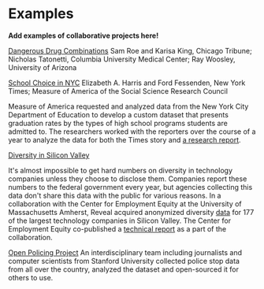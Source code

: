 # Examples

**Add examples of collaborative projects here!**

[Dangerous Drug Combinations](https://www.cjr.org/first_person/could_collaborating_with_scientists_be_the_next_step_for_investigative_reporting.php)
Sam Roe and Karisa King, Chicago Tribune; Nicholas Tatonetti, Columbia University Medical Center; Ray Woosley, University of Arizona

[School Choice in NYC](https://www.nytimes.com/2017/05/05/nyregion/school-choice-new-york-city-high-school-admissions.html)
Elizabeth A. Harris and Ford Fessenden, New York Times; Measure of America of the Social Science Research Council

Measure of America requested and analyzed data from the New York City Department of Education to develop a custom dataset that presents graduation rates by the types of high school programs students are admitted to. The researchers worked with the reporters over the course of a year to analyze the data for both the Times story and [a research report](http://www.measureofamerica.org/who-graduates/).

[Diversity in Silicon Valley](https://www.revealnews.org/article/heres-the-clearest-picture-of-silicon-valleys-diversity-yet/)

It's almost impossible to get hard numbers on diversity in technology companies unless they choose to disclose them. Companies report these numbers to the federal government every year, but agencies collecting this data don't share this data with the public for various reasons. In a collaboration with the Center for Employment Equity at the University of Massachusetts Amherst, Reveal acquired anonymized diversity [data](https://github.com/cirlabs/Silicon-Valley-Diversity-Data) for 177 of the largest technology companies in Silicon Valley. The Center for Employment Equity co-published a [technical report](https://static1.squarespace.com/static/5b205de896e76fd6f1b8fdd3/t/5b315a22352f535d36ead46f/1529960995326/2018-Diversity+in+Silicon+Valley+Tech-Final.pdf) as a part of the collaboration. 

[Open Policing Project](https://openpolicing.stanford.edu/)
An interdisciplinary team including journalists and computer scientists from Stanford University collected police stop data from all over the country, analyzed the dataset and open-sourced it for others to use.





